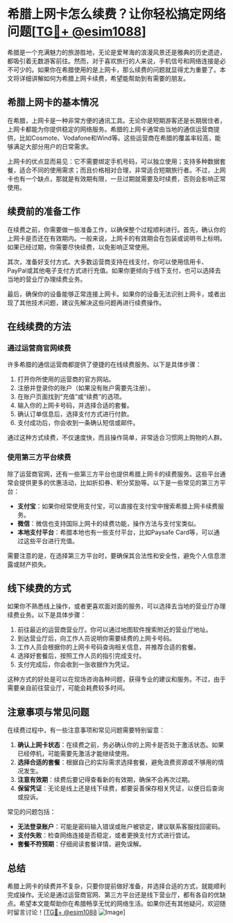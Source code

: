 # 希腊上网卡怎么续费？让你轻松搞定网络问题[[TG💪+ @esim1088](https://t.me/s/esim1088)]

希腊是一个充满魅力的旅游胜地，无论是爱琴海的浪漫风景还是雅典的历史遗迹，都吸引着无数游客前往。然而，对于喜欢旅行的人来说，手机信号和网络连接是必不可少的。如果你在希腊使用的是上网卡，那么续费的问题就显得尤为重要了。本文将详细讲解如何为希腊上网卡续费，希望能帮助到有需要的朋友。

## 希腊上网卡的基本情况

在希腊，上网卡是一种非常方便的通讯工具。无论你是短期游客还是长期居住者，上网卡都能为你提供稳定的网络服务。希腊的上网卡通常由当地的通信运营商提供，比如Cosmote、Vodafone和Wind等。这些运营商在希腊的覆盖率较高，能够满足大部分用户的日常需求。

上网卡的优点显而易见：它不需要绑定手机号码，可以独立使用；支持多种数据套餐，适合不同的使用需求；而且价格相对合理，非常适合短期旅行者。不过，上网卡也有一个缺点，那就是有效期有限，一旦过期就需要及时续费，否则会影响正常使用。

## 续费前的准备工作

在续费之前，你需要做一些准备工作，以确保整个过程顺利进行。首先，确认你的上网卡是否还在有效期内。一般来说，上网卡的有效期会在包装或说明书上标明。如果已经过期，你需要尽快续费，以免影响正常使用。

其次，准备好支付方式。大多数运营商支持在线支付，你可以使用信用卡、PayPal或其他电子支付方式进行充值。如果你更倾向于线下支付，也可以选择去当地的营业厅办理续费业务。

最后，确保你的设备能够正常连接上网卡。如果你的设备无法识别上网卡，或者出现了其他技术问题，建议先解决这些问题再进行续费操作。

## 在线续费的方法

### 通过运营商官网续费

许多希腊的通信运营商都提供了便捷的在线续费服务。以下是具体步骤：

1. 打开你所使用的运营商的官方网站。
2. 注册并登录你的账户（如果没有账户需要先注册）。
3. 在账户页面找到“充值”或“续费”的选项。
4. 输入你的上网卡号码，并选择合适的套餐。
5. 确认订单信息后，选择支付方式进行付款。
6. 支付成功后，你会收到一条确认短信或邮件。

通过这种方式续费，不仅速度快，而且操作简单，非常适合习惯网上购物的人群。

### 使用第三方平台续费

除了运营商官网，还有一些第三方平台也提供希腊上网卡的续费服务。这些平台通常会提供更多的优惠活动，比如折扣券、积分奖励等。以下是一些常见的第三方平台：

- **支付宝**：如果你经常使用支付宝，可以直接在支付宝中搜索希腊上网卡续费服务。
- **微信**：微信也支持国际上网卡的续费功能，操作方法与支付宝类似。
- **本地支付平台**：希腊本地也有一些支付平台，比如Paysafe Card等，可以通过这些平台进行充值。

需要注意的是，在选择第三方平台时，要确保其合法性和安全性，避免个人信息泄露或财产损失。

## 线下续费的方式

如果你不熟悉线上操作，或者更喜欢面对面的服务，可以选择去当地的营业厅办理续费业务。以下是具体步骤：

1. 前往最近的运营商营业厅。你可以通过地图软件搜索附近的营业厅地址。
2. 到达营业厅后，向工作人员说明你需要续费的上网卡号码。
3. 工作人员会根据你的上网卡号码查询相关信息，并推荐合适的套餐。
4. 选择好套餐后，按照工作人员的指引完成支付。
5. 支付完成后，你会收到一张收据作为凭证。

这种方式的好处是可以在现场咨询各种问题，获得专业的建议和服务。不过，由于需要亲自前往营业厅，可能会耗费较多时间。

## 注意事项与常见问题

在续费过程中，有一些注意事项和常见问题需要特别留意：

1. **确认上网卡状态**：在续费之前，务必确认你的上网卡是否处于激活状态。如果已经停机，可能需要先激活才能继续使用。
2. **选择合适的套餐**：根据自己的实际需求选择套餐，避免浪费资源或不够用的情况发生。
3. **注意有效期**：续费后要记得查看新的有效期，确保不会再次过期。
4. **保留凭证**：无论是线上还是线下续费，都要妥善保存相关凭证，以便日后查询或投诉。

常见的问题包括：
- **无法登录账户**：可能是密码输入错误或账户被锁定，建议联系客服找回密码。
- **支付失败**：检查网络连接是否稳定，或者更换支付方式进行尝试。
- **套餐不符预期**：仔细阅读套餐详情，避免误解。

## 总结

希腊上网卡的续费并不复杂，只要你提前做好准备，并选择合适的方式，就能顺利完成操作。无论是通过运营商官网、第三方平台还是线下营业厅，都有各自的优缺点。希望本文能帮助你在希腊畅享无忧的网络生活。如果你还有其他疑问，欢迎随时留言讨论！[[TG💪+ @esim1088](https://t.me/s/esim1088) ![Image](https://i.postimg.cc/4NQfJmqS/Snipaste-2025-05-13-00-14-12.png)]